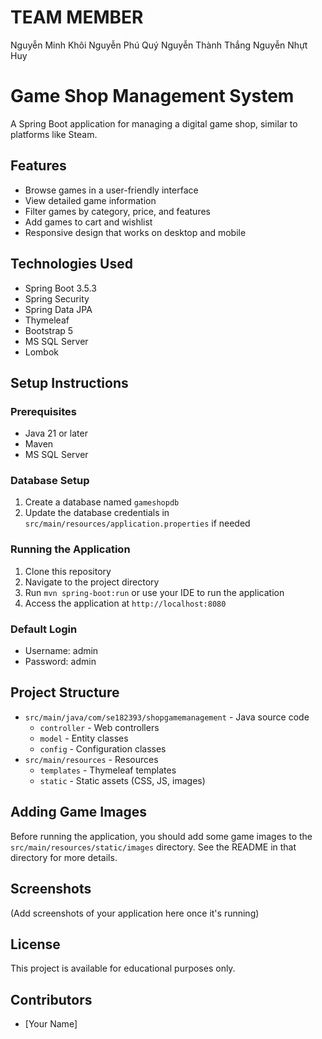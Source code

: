 # TEAM MEMBER
Nguyễn Minh Khôi
Nguyễn Phú Quý
Nguyễn Thành Thắng
Nguyễn Nhựt Huy

# Game Shop Management System

A Spring Boot application for managing a digital game shop, similar to platforms like Steam.

## Features

- Browse games in a user-friendly interface
- View detailed game information
- Filter games by category, price, and features
- Add games to cart and wishlist
- Responsive design that works on desktop and mobile

## Technologies Used

- Spring Boot 3.5.3
- Spring Security
- Spring Data JPA
- Thymeleaf
- Bootstrap 5
- MS SQL Server
- Lombok

## Setup Instructions

### Prerequisites

- Java 21 or later
- Maven
- MS SQL Server

### Database Setup

1. Create a database named `gameshopdb`
2. Update the database credentials in `src/main/resources/application.properties` if needed

### Running the Application

1. Clone this repository
2. Navigate to the project directory
3. Run `mvn spring-boot:run` or use your IDE to run the application
4. Access the application at `http://localhost:8080`

### Default Login

- Username: admin
- Password: admin

## Project Structure

- `src/main/java/com/se182393/shopgamemanagement` - Java source code
  - `controller` - Web controllers
  - `model` - Entity classes
  - `config` - Configuration classes
- `src/main/resources` - Resources
  - `templates` - Thymeleaf templates
  - `static` - Static assets (CSS, JS, images)

## Adding Game Images

Before running the application, you should add some game images to the `src/main/resources/static/images` directory. See the README in that directory for more details.

## Screenshots

(Add screenshots of your application here once it's running)

## License

This project is available for educational purposes only.

## Contributors

- [Your Name] 